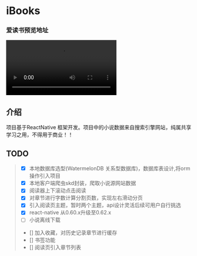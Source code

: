 # iBooks
### 爱读书预览地址

<video preload="auto" src="https://s27.aconvert.com/convert/p3r68-cdx67/e2x2h-uv2y2.mp4"></video>
<!-- <video id="video" controls="" preload="none" poster="http://om2bks7xs.bkt.clouddn.com/2017-08-26-Markdown-Advance-Video.jpg">
      <source id="mp4" src="https://s27.aconvert.com/convert/p3r68-cdx67/e2x2h-uv2y2.mp4"" type="video/mp4">
</video> -->

## 介绍
项目基于ReactNative 框架开发。项目中的小说数据来自搜索引擎网站，纯属共享学习之用，不得用于商业！！
## TODO
> * [x] 本地数据库选型(WatermelonDB 关系型数据库)，数据库表设计,将orm操作引入项目
> * [x] 本地客户端爬虫skd封装，爬取小说源网站数据
> * [x] 阅读器上下滚动点击阅读
> * [x] 对章节进行字数计算分割页数，实现左右滑动分页
> * [x] 引入阅读页主题，暂时两个主题，api设计灵活后续可用户自行挑选
> * [x] react-native 从0.60.x升级至0.62.x
> * [ ] 小说离线下载
> * [] 加入收藏，对历史记录章节进行缓存
> * [] 书签功能
> * [] 阅读页引入章节列表
